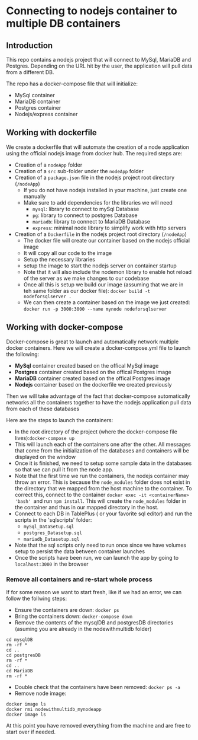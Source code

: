 # Connecting to nodejs container to multiple DB containers

## Introduction

This repo contains a nodejs project that will connect to MySql, MariaDB and Postgres. Depending on the URL hit by the user, the application will pull data from a different DB.

The repo has a docker-compose file that will initialize:

- MySql container
- MariaDB container
- Postgres container
- Nodejs/express container

## Working with dockerfile

We create a dockerfile that will automate the creation of a node application using the official nodejs image from docker hub. The required steps are:

- Creation of a `nodeApp` folder
- Creation of a `src` sub-folder under the `nodeApp` folder
- Creation of a `package.json` file in the nodejs project root directory (`/nodeApp`)
  - If you do not have nodejs installed in your machine, just create one manually
  - Make sure to add dependencies for the libraries we will need
    - `mysql`: library to connect to mySql Database
    - `pg`: library to connect to postgres Database
    - `mariadb`: library to connect to MariaDB Database
    - `express`: minimal node library to simplify work with http servers
- Creation of a `Dockerfile` in the nodejs project root directory (`/nodeApp`)
  - The docker file will create our container based on the nodejs official image
  - It will copy all our code to the image
  - Setup the necessary libraries
  - setup the image to start the nodejs server on container startup
  - Note that it will also include the nodemon library to enable hot reload of the server as we make changes to our codebase
  - Once all this is setup we build our image (assuming that we are in teh same folder as our docker file): `docker build -t nodeforsqlserver .`
  - We can then create a container based on the image we just created: `docker run -p 3000:3000 --name mynode nodeforsqlserver`



## Working with docker-compose

Docker-compose is great to launch and automatically network multiple docker containers. Here we will create a docker-compose.yml file to launch the following:

- **MySql** container created based on the offical MySql image
- **Postgres** container created based on the offical Postgres image
- **MariaDB** container created based on the offical Postgres image
- **Nodejs** container based on the dockerfile we created previously

Then we will take advantage of the fact that docker-compose automatically networks all the containers together to have the nodejs application pull data from each of these databases

Here are the steps to launch the containers:

- In the root directory of the project (where the docker-compose file lives):`docker-compose up`
- This will launch each of the containers one after the other. All messages that come from the initialization of the databases and containers will be displayed on the window
- Once it is finished, we  need to setup some sample data in the databases so that we can pull it from the node app.
- Note that the first time we run the containers, the nodejs container may throw an error. This is because the `node_modules` folder does not exist in the directory that we mapped from the host machine to the container. To correct this, connect to the container `docker exec -it <containerName> 'bash' `and run `npm install`. This will create the `node_modules` folder in the container and thus in our mapped directory in the host.
- Connect to each DB in TablePlus ( or your favorite sql editor) and run the scripts in the 'sqlscripts' folder:
  - `mySql_DataSetup.sql`
  - `postgres_Datasetup.sql`
  - `mariadb_Datasetup.sql`
- Note that the sql scripts only need to run once since we have volumes setup to persist the data between container launches
- Once the scripts have been run, we can launch the app by going to `localhost:3000` in the browser

### Remove all containers and re-start whole process

If for some reason we want to start fresh, like if we had an error, we can follow the follwing steps:

- Ensure the containers are down: `docker ps`
- Bring the containers down: `docker-compose down`
- Remove the contents of the mysqlDB and postgresDB directories (asuming you are already in the nodewithmultidb folder)
```
cd mysqlDB
rm -rf *
cd ..
cd postgresDB
rm -rf *
cd ..
cd MariaDB
rm -rf *
```
- Double check that the containers have been removed: `docker ps -a`
- Remove node image:
```
docker image ls
docker rmi nodewithmultidb_mynodeapp
docker image ls
```

At this point you have removed everything from the machine and are free to start over if needed.
